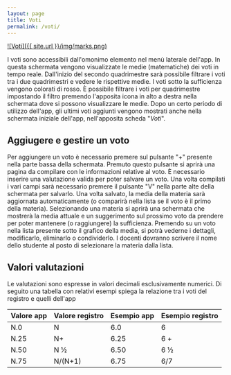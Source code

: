 ```yaml
---
layout: page
title: Voti
permalink: /voti/
---
```


[![Voti]({{ site.url }}/img/marks.png)](#)

I voti sono accessibili dall'omonimo elemento nel menù laterale dell'app. In questa schermata vengono visualizzate le medie (matematiche) dei voti in tempo reale. Dall'inizio del secondo quadrimestre sarà possibile filtrare i voti tra i due quadrimestri e vedere le rispettive medie. I voti sotto la sufficienza vengono colorati di rosso. È possibile filtrare i voti per quadrimestre impostando il filtro premendo l\'apposita icona in alto a destra nella schermata dove si possono visualizzare le medie. Dopo un certo periodo di utilizzo dell'app, gli ultimi voti aggiunti vengono mostrati anche nella schermata iniziale dell'app, nell'apposita scheda "_Voti_".  

## Aggiugere e gestire un voto
Per aggiungere un voto è necessario premere sul pulsante "+" presente nella parte bassa della schermata. Premuto questo pulsante si aprirà una pagina da compilare con le informazioni relative al voto. È necessario inserire una valutazione valida per poter salvare un voto. Una volta compilati i vari campi sarà necessario premere il pulsante "V" nella parte alte della schermata per salvarlo. Una volta salvato, la media della materia sarà aggiornata automaticamente (o comparirà nella lista se il voto è il primo della materia). Selezionando una materia si aprirà una schermata che mostrerà la media attuale e un suggerimento sul prossimo voto da prendere per poter mantenere (o raggiungere) la sufficienza. Premendo su un voto nella lista presente sotto il grafico della media, si potrà vederne i dettagli, modificarlo, eliminarlo o condividerlo. I docenti dovranno scrivere il nome dello studente al posto di selezionare la materia dalla lista.  

## Valori valutazioni
Le valutazioni sono espresse in valori decimali esclusivamente numerici. Di seguito una tabella con relativi esempi spiega la relazione tra i voti del registro e quelli dell'app  

|Valore app | Valore registro | Esempio app | Esempio registro|
|-----|---------|------|----|
|N.0  | N       | 6.0  | 6  |
|N.25 | N+      | 6.25 | 6 +|
|N.50 | N ½     | 6.50 | 6 ½|
|N.75 | N/(N+1) | 6.75 | 6/7|